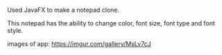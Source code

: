 Used JavaFX to make a notepad clone.

This notepad has the ability to change color, font size, font type and font style.

images of app: https://imgur.com/gallery/MsLv7cJ

